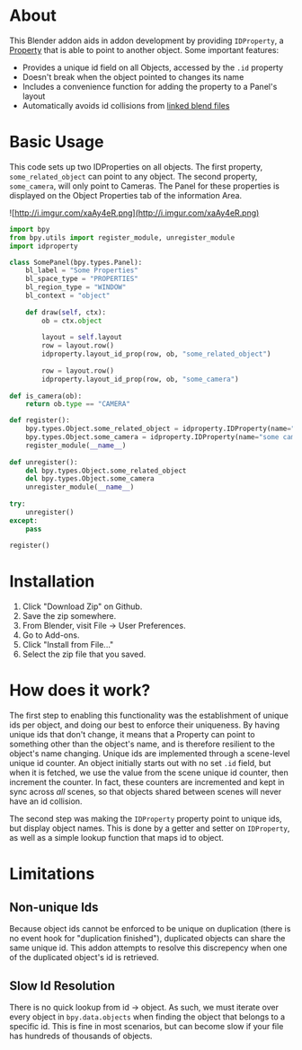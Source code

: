 # About

This Blender addon aids in addon development by providing `IDProperty`, a [Property](https://www.blender.org/api/blender_python_api_2_76_release/bpy.props.html) that is able to point to another object.  Some important features:

* Provides a unique id field on all Objects, accessed by the `.id` property
* Doesn't break when the object pointed to changes its name
* Includes a convenience function for adding the property to a Panel's layout
* Automatically avoids id collisions from [linked blend files](https://www.blender.org/manual/data_system/linked_libraries.html#append-and-link)

# Basic Usage

This code sets up two IDProperties on all objects.  The first property, `some_related_object` can point to any object.  The second property, `some_camera`, will only point to Cameras.  The Panel for these properties is displayed on the Object Properties tab of the information Area.

![http://i.imgur.com/xaAy4eR.png](http://i.imgur.com/xaAy4eR.png)

```python
import bpy
from bpy.utils import register_module, unregister_module
import idproperty

class SomePanel(bpy.types.Panel):
    bl_label = "Some Properties"
    bl_space_type = "PROPERTIES"
    bl_region_type = "WINDOW"
    bl_context = "object"
    
    def draw(self, ctx):
        ob = ctx.object
        
        layout = self.layout
        row = layout.row()
        idproperty.layout_id_prop(row, ob, "some_related_object")
        
        row = layout.row()
        idproperty.layout_id_prop(row, ob, "some_camera")
        
def is_camera(ob):
    return ob.type == "CAMERA"

def register():
    bpy.types.Object.some_related_object = idproperty.IDProperty(name="something related")
    bpy.types.Object.some_camera = idproperty.IDProperty(name="some camera", validator=is_camera)
    register_module(__name__)
    
def unregister():
    del bpy.types.Object.some_related_object
    del bpy.types.Object.some_camera
    unregister_module(__name__)
    
try:
    unregister()
except:
    pass
    
register()
```

# Installation

1. Click "Download Zip" on Github.
2. Save the zip somewhere.
3. From Blender, visit File -> User Preferences.
4. Go to Add-ons.
5. Click "Install from File..."
6. Select the zip file that you saved.

# How does it work?

The first step to enabling this functionality was the establishment of unique ids per object, and doing our best to enforce their uniqueness.  By having unique ids that don't change, it means that a Property can point to something other than the object's name, and is therefore resilient to the object's name changing.  Unique ids are implemented through a scene-level unique id counter.  An object initially starts out with no set `.id` field, but when it is fetched, we use the value from the scene unique id counter, then increment the counter.  In fact, these counters are incremented and kept in sync across *all* scenes, so that objects shared between scenes will never have an id collision.

The second step was making the `IDProperty` property point to unique ids, but display object names.  This is done by a getter and setter on `IDProperty`, as well as a simple lookup function that maps id to object.

# Limitations

## Non-unique Ids

Because object ids cannot be enforced to be unique on duplication (there is no event hook for "duplication finished"), duplicated objects can share the same unique id.  This addon attempts to resolve this discrepency when one of the duplicated object's id is retrieved.

## Slow Id Resolution

There is no quick lookup from id -> object.  As such, we must iterate over every object in `bpy.data.objects` when finding the object that belongs to a specific id.  This is fine in most scenarios, but can become slow if your file has hundreds of thousands of objects.
